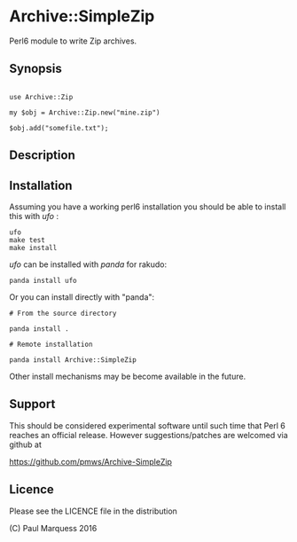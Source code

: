 # Archive::SimpleZip

Perl6 module to write Zip archives.

## Synopsis


```

use Archive::Zip

my $obj = Archive::Zip.new("mine.zip")

$obj.add("somefile.txt");

```

## Description

## Installation

Assuming you have a working perl6 installation you should be able to
install this with *ufo* :

    ufo
    make test
    make install

*ufo* can be installed with *panda* for rakudo:

    panda install ufo

Or you can install directly with "panda":

    # From the source directory
   
    panda install .

    # Remote installation

    panda install Archive::SimpleZip

Other install mechanisms may be become available in the future.

## Support

This should be considered experimental software until such time that
Perl 6 reaches an official release.  However suggestions/patches are
welcomed via github at

   https://github.com/pmws/Archive-SimpleZip

## Licence

Please see the LICENCE file in the distribution

(C) Paul Marquess 2016

